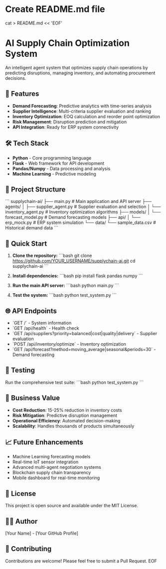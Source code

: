 # Create README.md file
cat > README.md << 'EOF'
# AI Supply Chain Optimization System

An intelligent agent system that optimizes supply chain operations by predicting disruptions, managing inventory, and automating procurement decisions.

## 🚀 Features

- **Demand Forecasting**: Predictive analytics with time-series analysis
- **Supplier Intelligence**: Multi-criteria supplier evaluation and ranking
- **Inventory Optimization**: EOQ calculation and reorder point optimization
- **Risk Management**: Disruption prediction and mitigation
- **API Integration**: Ready for ERP system connectivity

## 🛠️ Tech Stack

- **Python** - Core programming language
- **Flask** - Web framework for API development
- **Pandas/Numpy** - Data processing and analysis
- **Machine Learning** - Predictive modeling

## 📁 Project Structure

\`\`\`
supplychain-ai/
├── main.py              # Main application and API server
├── agents/
│   ├── supplier_agent.py    # Supplier evaluation and selection
│   └── inventory_agent.py   # Inventory optimization algorithms
├── models/
│   └── forecast_model.py    # Demand forecasting models
├── api/
│   └── erp_mock.py         # ERP system simulation
└── data/
    └── sample_data.csv     # Historical demand data
\`\`\`

## 🚀 Quick Start

1. **Clone the repository:**
   \`\`\`bash
   git clone https://github.com/YOUR_USERNAME/supplychain-ai.git
   cd supplychain-ai
   \`\`\`

2. **Install dependencies:**
   \`\`\`bash
   pip install flask pandas numpy
   \`\`\`

3. **Run the main API server:**
   \`\`\`bash
   python main.py
   \`\`\`

4. **Test the system:**
   \`\`\`bash
   python test_system.py
   \`\`\`

## 🌐 API Endpoints

- \`GET /\` - System information
- \`GET /api/health\` - Health check
- \`GET /api/suppliers?priority=balanced|cost|quality|delivery\` - Supplier evaluation
- \`POST /api/inventory/optimize\` - Inventory optimization
- \`GET /api/forecast?method=moving_average|seasonal&periods=30\` - Demand forecasting

## 🧪 Testing

Run the comprehensive test suite:
\`\`\`bash
python test_system.py
\`\`\`

## 🎯 Business Value

- **Cost Reduction**: 15-25% reduction in inventory costs
- **Risk Mitigation**: Predictive disruption management
- **Operational Efficiency**: Automated decision-making
- **Scalability**: Handles thousands of products simultaneously

## 📈 Future Enhancements

- Machine Learning forecasting models
- Real-time IoT sensor integration
- Advanced multi-agent negotiation systems
- Blockchain supply chain transparency
- Mobile dashboard for real-time monitoring

## 📄 License

This project is open source and available under the MIT License.

## 🙋‍♂️ Author

[Your Name] - [Your GitHub Profile]

## 🤝 Contributing

Contributions are welcome! Please feel free to submit a Pull Request.
EOF
